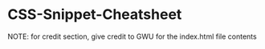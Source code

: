 # CSS-Snippet-Cheatsheet


NOTE: for credit section, give credit to GWU for the index.html file contents